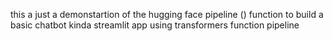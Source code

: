 this a just a demonstartion of the hugging face pipeline () function to build a basic chatbot kinda streamlit app 
using transformers function pipeline 
